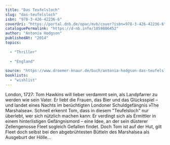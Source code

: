 ```yaml
---
title: "Das Teufelsloch"
slug: "das-teufelsloch"
isbn: "978-3-426-42236-6"
coverUri: "https://portal.dnb.de/opac/mvb/cover?isbn=978-3-426-42236-6"
cataloguePermalink: "https://d-nb.info/1059806452"
author: "Antonia Hodgson"
publishedAt: "2014"
topics:
  
  - "Thriller"
    
  - "England"
    
source: "https://www.droemer-knaur.de/buch/antonia-hodgson-das-teufelsloch-9783426515068"
booklists: 
  - "wishlist"
---
```

London, 1727: Tom Hawkins will lieber verdammt sein, als Landpfarrer zu werden 
wie sein Vater. Er liebt die Frauen, das Bier und das Glücksspiel – und landet 
eines Nachts im berüchtigten Londoner Schuldgefängnis »The Marshalsea«. 
Schnell erkennt Tom, dass in diesem "Teufelsloch" nur überlebt, wer sich 
nützlich machen kann: Er verdingt sich als Ermittler in einem hinterlistigen 
Gefängnismord – eine Idee, an der sein düsterer Zellengenosse Fleet sogleich 
Gefallen findet. Doch Tom ist auf der Hut, gilt Fleet doch selbst bei den 
abgebrühtesten Bütteln des Marshalsea als Ausgeburt der Hölle…